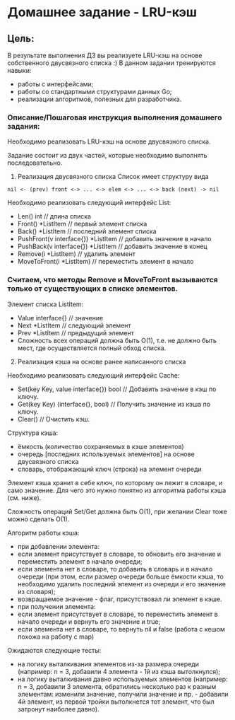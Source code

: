 # Домашнее задание - LRU-кэш

## Цель:
В результате выполнения ДЗ вы реализуете LRU-кэш на основе собственного двусвязного списка :)
В данном задании тренируются навыки:

- работы с интерфейсами;
- работы со стандартными структурами данных Go;
- реализации алгоритмов, полезных для разработчика.

### Описание/Пошаговая инструкция выполнения домашнего задания:
Необходимо реализовать LRU-кэш на основе двусвязного списка.

Задание состоит из двух частей, которые необходимо выполнять последовательно.

1) Реализация двусвязного списка
   Список имеет структуру вида

```
nil <- (prev) front <-> ... <-> elem <-> ... <-> back (next) -> nil
```

Необходимо реализовать следующий интерфейс List:
- Len() int // длина списка
- Front() *ListItem // первый элемент списка
- Back() *ListItem // последний элемент списка
- PushFront(v interface{}) *ListItem // добавить значение в начало
- PushBack(v interface{}) *ListItem // добавить значение в конец
- Remove(i *ListItem) // удалить элемент
- MoveToFront(i *ListItem) // переместить элемент в начало

### Считаем, что методы Remove и MoveToFront вызываются только от существующих в списке элементов.

Элемент списка ListItem:
- Value interface{} // значение
- Next *ListItem // следующий элемент
- Prev *ListItem // предыдущий элемент
- Сложность всех операций должна быть O(1),
т.е. не должно быть мест, где осуществляется полный обход списка.

2) Реализация кэша на основе ранее написанного списка

Необходимо реализовать следующий интерфейс Cache:
- Set(key Key, value interface{}) bool // Добавить значение в кэш по ключу.
- Get(key Key) (interface{}, bool) // Получить значение из кэша по ключу.
- Clear() // Очистить кэш.

Структура кэша:
- ёмкость (количество сохраняемых в кэше элементов)
- очередь [последних используемых элементов] на основе двусвязного списка
- словарь, отображающий ключ (строка) на элемент очереди

Элемент кэша хранит в себе ключ, по которому он лежит в словаре, и само значение.
Для чего это нужно понятно из алгоритма работы кэша (см. ниже).

Сложность операций Set/Get должна быть O(1), при желании Clear тоже можно сделать О(1).

Алгоритм работы кэша:
- при добавлении элемента:
- если элемент присутствует в словаре, то обновить его значение и переместить элемент в начало очереди;
- если элемента нет в словаре, то добавить в словарь и в начало очереди
(при этом, если размер очереди больше ёмкости кэша,
то необходимо удалить последний элемент из очереди и его значение из словаря);
- возвращаемое значение - флаг, присутствовал ли элемент в кэше.
- при получении элемента:
- если элемент присутствует в словаре, то переместить элемент в начало очереди и вернуть его значение и true;
- если элемента нет в словаре, то вернуть nil и false
(работа с кешом похожа на работу с map)

Ожидаются следующие тесты:
- на логику выталкивания элементов из-за размера очереди
(например: n = 3, добавили 4 элемента - 1й из кэша вытолкнулся);
- на логику выталкивания давно используемых элементов
(например: n = 3, добавили 3 элемента, обратились несколько раз к разным элементам:
изменили значение, получили значение и пр. - добавили 4й элемент,
из первой тройки вытолкнется тот элемент, что был затронут наиболее давно).
